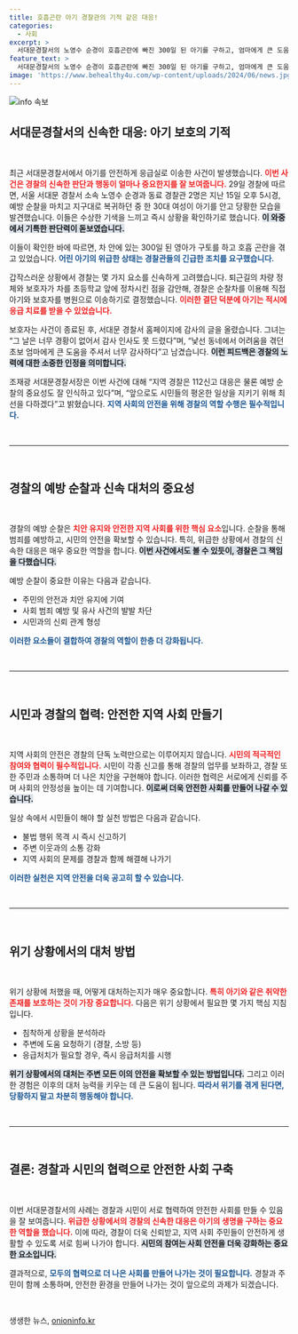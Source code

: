 ```yaml
---
title: 호흡곤란 아기 경찰관의 기적 같은 대응!
categories:
  - 사회
excerpt: >
  서대문경찰서의 노영수 순경이 호흡곤란에 빠진 300일 된 아기를 구하고, 엄마에게 큰 도움을 줬다는 감동적인 사연이 공개됐다. 긴급 상황에서의 신속한 대응이 시민들에게 희망을 안겼다.
feature_text: >
  서대문경찰서의 노영수 순경이 호흡곤란에 빠진 300일 된 아기를 구하고, 엄마에게 큰 도움을 줬다는 감동적인 사연이 공개됐다. 긴급 상황에서의 신속한 대응이 시민들에게 희망을 안겼다.
image: 'https://www.behealthy4u.com/wp-content/uploads/2024/06/news.jpg'
---
```


<p><img src="https://www.behealthy4u.com/wp-content/uploads/2024/06/news.jpg" alt="info 속보" /></p>

<h2 data-ke-size="size26">서대문경찰서의 신속한 대응: 아기 보호의 기적</h2>

<p data-ke-size="size16">&nbsp;</p>

<p>최근 서대문경찰서에서 아기를 안전하게 응급실로 이송한 사건이 발생했습니다. <b><span style="color: #ee2323;">이번 사건은 경찰의 신속한 판단과 행동이 얼마나 중요한지를 잘 보여줍니다.</span></b> 29일 경찰에 따르면, 서울 서대문 경찰서 소속 노영수 순경과 동료 경찰관 2명은 지난 15일 오후 5시경, 예방 순찰을 마치고 지구대로 복귀하던 중 한 30대 여성이 아기를 안고 당황한 모습을 발견했습니다. 이들은 수상한 기색을 느끼고 즉시 상황을 확인하기로 했습니다. <b><span style="background-color: #21538527;">이 와중에서 기특한 판단력이 돋보였습니다.</span></b>  </p>

<p>이들이 확인한 바에 따르면, 차 안에 있는 300일 된 영아가 구토를 하고 호흡 곤란을 겪고 있었습니다. <b><span style="color: #1a5490;">어린 아기의 위급한 상태는 경찰관들의 긴급한 조치를 요구했습니다.</span></b> </p>

<p>갑작스러운 상황에서 경찰는 몇 가지 요소를 신속하게 고려했습니다. 퇴근길의 차량 정체와 보호자가 차를 초등학교 앞에 정차시킨 점을 감안해, 경찰은 순찰차를 이용해 직접 아기와 보호자를 병원으로 이송하기로 결정했습니다. <b><span style="color: #ee2323;">이러한 결단 덕분에 아기는 적시에 응급 치료를 받을 수 있었습니다.</span></b> </p>

<p>보호자는 사건이 종료된 후, 서대문 경찰서 홈페이지에 감사의 글을 올렸습니다. 그녀는 “그 날은 너무 경황이 없어서 감사 인사도 못 드렸다”며, “낯선 동네에서 어려움을 겪던 초보 엄마에게 큰 도움을 주셔서 너무 감사하다”고 남겼습니다. <b><span style="background-color: #21538527;">이런 피드백은 경찰의 노력에 대한 소중한 인정을 의미합니다.</span></b> </p>

<p>조재광 서대문경찰서장은 이번 사건에 대해 “지역 경찰은 112신고 대응은 물론 예방 순찰의 중요성도 잘 인식하고 있다”며, “앞으로도 시민들의 평온한 일상을 지키기 위해 최선을 다하겠다”고 밝혔습니다. <b><span style="color: #1a5490;">지역 사회의 안전을 위해 경찰의 역할 수행은 필수적입니다.</span></b> </p>

<p data-ke-size="size16">&nbsp;</p>

<hr>

<p data-ke-size="size16">&nbsp;</p>

<h2 data-ke-size="size26">경찰의 예방 순찰과 신속 대처의 중요성</h2>

<p data-ke-size="size16">&nbsp;</p>

<p>경찰의 예방 순찰은 <b><span style="color: #ee2323;">치안 유지와 안전한 지역 사회를 위한 핵심 요소</span></b>입니다. 순찰을 통해 범죄를 예방하고, 시민의 안전을 확보할 수 있습니다. 특히, 위급한 상황에서 경찰의 신속한 대응은 매우 중요한 역할을 합니다. <b><span style="background-color: #21538527;">이번 사건에서도 볼 수 있듯이, 경찰은 그 책임을 다했습니다.</span></b> </p>

<p>예방 순찰이 중요한 이유는 다음과 같습니다.</p>

<ul>
    <li>주민의 안전과 치안 유지에 기여</li>
    <li>사회 범죄 예방 및 유사 사건의 발발 차단</li>
    <li>시민과의 신뢰 관계 형성</li>
</ul>

<p><b><span style="color: #1a5490;">이러한 요소들이 결합하여 경찰의 역할이 한층 더 강화됩니다.</span></b> </p>

<p data-ke-size="size16">&nbsp;</p>

<hr>

<p data-ke-size="size16">&nbsp;</p>

<h2 data-ke-size="size26">시민과 경찰의 협력: 안전한 지역 사회 만들기</h2>

<p data-ke-size="size16">&nbsp;</p>

<p>지역 사회의 안전은 경찰의 단독 노력만으로는 이루어지지 않습니다. <b><span style="color: #ee2323;">시민의 적극적인 참여와 협력이 필수적입니다.</span></b> 시민이 각종 신고를 통해 경찰의 업무를 보좌하고, 경찰 또한 주민과 소통하며 더 나은 치안을 구현해야 합니다. 이러한 협력은 서로에게 신뢰를 주며 사회의 안정성을 높이는 데 기여합니다. <b><span style="background-color: #21538527;">이로써 더욱 안전한 사회를 만들어 나갈 수 있습니다.</span></b> </p>

<p>일상 속에서 시민들이 해야 할 실천 방법은 다음과 같습니다.</p>

<ul>
    <li>불법 행위 목격 시 즉시 신고하기</li>
    <li>주변 이웃과의 소통 강화</li>
    <li>지역 사회의 문제를 경찰과 함께 해결해 나가기</li>
</ul>

<p><b><span style="color: #1a5490;">이러한 실천은 지역 안전을 더욱 공고히 할 수 있습니다.</span></b> </p>

<p data-ke-size="size16">&nbsp;</p>

<hr>

<p data-ke-size="size16">&nbsp;</p>

<h2 data-ke-size="size26">위기 상황에서의 대처 방법</h2>

<p data-ke-size="size16">&nbsp;</p>

<p>위기 상황에 처했을 때, 어떻게 대처하는지가 매우 중요합니다. <b><span style="color: #ee2323;">특히 아기와 같은 취약한 존재를 보호하는 것이 가장 중요합니다.</span></b> 다음은 위기 상황에서 필요한 몇 가지 핵심 지침입니다.</p>

<ul>
    <li>침착하게 상황을 분석하라</li>
    <li>주변에 도움 요청하기 (경찰, 소방 등)</li>
    <li>응급처치가 필요할 경우, 즉시 응급처치를 시행</li>
</ul>

<p><b><span style="background-color: #21538527;">위기 상황에서의 대처는 주변 모든 이의 안전을 확보할 수 있는 방법입니다.</span></b> 그리고 이러한 경험은 이후의 대처 능력을 키우는 데 큰 도움이 됩니다. <b><span style="color: #1a5490;">따라서 위기를 겪게 된다면, 당황하지 말고 차분히 행동해야 합니다.</span></b> </p>

<p data-ke-size="size16">&nbsp;</p>

<hr>

<p data-ke-size="size16">&nbsp;</p>

<h2 data-ke-size="size26">결론: 경찰과 시민의 협력으로 안전한 사회 구축</h2>

<p data-ke-size="size16">&nbsp;</p>

<p>이번 서대문경찰서의 사례는 경찰과 시민이 서로 협력하여 안전한 사회를 만들 수 있음을 잘 보여줍니다. <b><span style="color: #ee2323;">위급한 상황에서의 경찰의 신속한 대응은 아기의 생명을 구하는 중요한 역할을 했습니다.</span></b> 이에 따라, 경찰이 더욱 신뢰받고, 지역 사회 주민들이 안전하게 생활할 수 있도록 서로 힘써 나가야 합니다. <b><span style="background-color: #21538527;">시민의 참여는 사회 안전을 더욱 강화하는 중요한 요소입니다.</span></b> </p>

<p>결과적으로, <b><span style="color: #1a5490;">모두의 협력으로 더 나은 사회를 만들어 나가는 것이 필요합니다.</span></b> 경찰과 주민이 함께 소통하며, 안전한 환경을 만들어 나가는 것이 앞으로의 과제가 되겠습니다. </p>

<p data-ke-size="size16">&nbsp;</p>
생생한 뉴스, <a href="https://onioninfo.kr" rel="dofollow">onioninfo.kr</a>


